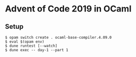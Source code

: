 # Advent of Code 2019 in OCaml


## Setup

```
$ opam switch create . ocaml-base-compiler.4.09.0
$ eval $(opam env)
$ dune runtest [--watch]
$ dune exec -- day-1 --part 1
```

